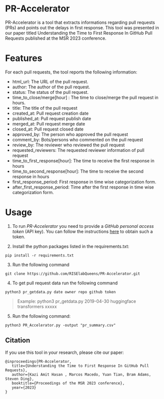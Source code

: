 # PR-Accelerator

PR-Accelerator is a tool that extracts informations regarding pull requests (PRs) and points out the delays in first response. This tool was presented in our paper titled Understanding the Time to First Response In GitHub Pull Requests published at the MSR 2023 conference.

# Features

For each pull requests, the tool reports the following information:

- html_url: The URL of the pull request.
- author: The author of the pull request.
- status: The status of the pull request.
- time_to_close/merge[hour]	: The time to close/merge the pull request in hours.
- title: The title of the pull request
- created_at: Pull request creation date
- published_at: Pull request publish date
- merged_at: Pull request merge date
- closed_at: Pull request closed date
- approved_by: The person who approved the pull request
- comment_by: Bots/persons who commented on the pull request
- review_by: The reviewer who reviewed the pull request
- requested_reviewers: The requested reviewer information of pull request
- time_to_first_response[hour]: The time to receive the first response in hours
- time_to_second_response[hour]: The time to receive the second response in hours
- first_response_period: First response in time wise categorization form. 
- after_first_response_period: Time after the first response in time wise categorization form.



# Usage

1. To run *PR-Accelerator* you need to provide a *GitHub personal access token* (API key). You can follow the instructions [here](https://docs.github.com/en/github/authenticating-to-github/creating-a-personal-access-token) to obtain such a token.

2. Install the python packages listed in the requirements.txt:
```
pip install -r requirements.txt
```
3. Run the following command
```
git clone https://github.com/RISElabQueens/PR-Accelerator.git
```
4. To get pull request data run the following command
```
python3 pr_getdata.py date owner repo github token 
```
> Example: python3 pr_getdata.py 2019-04-30 huggingface transformers xxxxx

5. Run the following command:
```
python3 PR_Accelerator.py -output "pr_summary.csv"
```


## Citation

If you use this tool in your research, please cite our paper:

```
@inproceedings{PR-Accelerator,
   title={Understanding the Time to First Response In GitHub Pull Requests},
   author={Kazi Amit Hasan , Marcos Macedo, Yuan Tian, Bram Adams, Steven Ding},
   booktitle={Proceedings of the MSR 2023 conference},
   year={2023}
}
```
